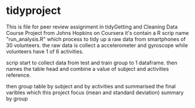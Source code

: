 # tidyproject
This is file for peer review assignment in tidyGetting and Cleaning Data Course Project from Johns Hopkins on Coursera
it's contain a R scrip name "run_analysis.R"
which process to tidy up a raw data from smartphones of 30 volunteers.
the raw data is collect a accelerometer and gyroscope while volunteers have 1 of 6 activities.

scrip start to collect data from test and train group to 1 dataframe.
then names the table head and combine a value of subject and activities reference.

then group table by subject and by activities
and summarised the final varibles which this project focus (mean and standard deviation)
summary by group
